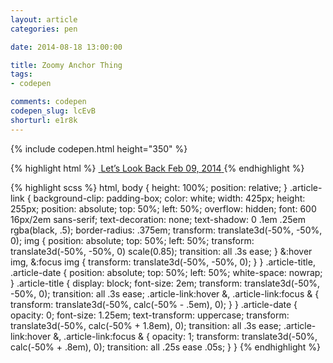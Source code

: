 ```yaml
---
layout: article
categories: pen

date: 2014-08-18 13:00:00

title: Zoomy Anchor Thing
tags:
- codepen

comments: codepen
codepen_slug: lcEvB
shorturl: e1r8k
---
```


{% include codepen.html height="350" %}

{% highlight html %}
<a href="#" class="article-link">
  <img src="http://chrisburnell.com/images/article-banners/lets-look-back_mobile.png" alt="">
  <span class="article-title">Let’s Look Back</span>
  <time class="article-date" datetime="2014-02-09T02:19:00+00:00">Feb 09, 2014</time>
</a>
{% endhighlight %}

{% highlight scss %}
html,
body {
  height: 100%;
  position: relative;
}
.article-link {
  background-clip: padding-box;
  color: white;
  width: 425px;
  height: 255px;
  position: absolute;
  top: 50%;
  left: 50%;
  overflow: hidden;
  font: 600 16px/2em sans-serif;
  text-decoration: none;
  text-shadow: 0 .1em .25em rgba(black, .5);
  border-radius: .375em;
  transform: translate3d(-50%, -50%, 0);
  img {
    position: absolute;
    top: 50%;
    left: 50%;
    transform: translate3d(-50%, -50%, 0) scale(0.85);
    transition: all .3s ease;
  }
  &:hover img,
  &:focus img {
    transform: translate3d(-50%, -50%, 0);
  }
}
.article-title,
.article-date {
  position: absolute;
  top: 50%;
  left: 50%;
  white-space: nowrap;
}
.article-title {
  display: block;
  font-size: 2em;
  transform: translate3d(-50%, -50%, 0);
  transition: all .3s ease;
  .article-link:hover &,
  .article-link:focus & {
    transform: translate3d(-50%, calc(-50% - .5em), 0);
  }
}
.article-date {
  opacity: 0;
  font-size: 1.25em;
  text-transform: uppercase;
  transform: translate3d(-50%, calc(-50% + 1.8em), 0);
  transition: all .3s ease;
  .article-link:hover &,
  .article-link:focus & {
    opacity: 1;
    transform: translate3d(-50%, calc(-50% + .8em), 0);
    transition: all .25s ease .05s;
  }
}
{% endhighlight %}
